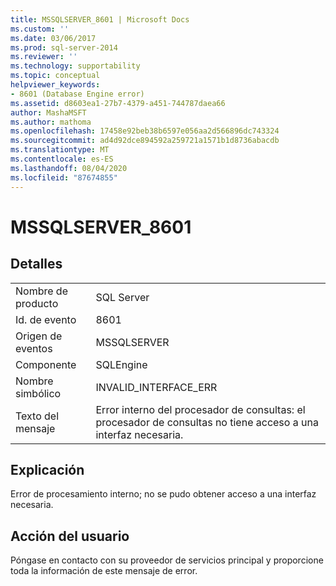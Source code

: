 ```yaml
---
title: MSSQLSERVER_8601 | Microsoft Docs
ms.custom: ''
ms.date: 03/06/2017
ms.prod: sql-server-2014
ms.reviewer: ''
ms.technology: supportability
ms.topic: conceptual
helpviewer_keywords:
- 8601 (Database Engine error)
ms.assetid: d8603ea1-27b7-4379-a451-744787daea66
author: MashaMSFT
ms.author: mathoma
ms.openlocfilehash: 17458e92beb38b6597e056aa2d566896dc743324
ms.sourcegitcommit: ad4d92dce894592a259721a1571b1d8736abacdb
ms.translationtype: MT
ms.contentlocale: es-ES
ms.lasthandoff: 08/04/2020
ms.locfileid: "87674855"
---
```

# <a name="mssqlserver_8601"></a>MSSQLSERVER_8601
    
## <a name="details"></a>Detalles  
  
|||  
|-|-|  
|Nombre de producto|SQL Server|  
|Id. de evento|8601|  
|Origen de eventos|MSSQLSERVER|  
|Componente|SQLEngine|  
|Nombre simbólico|INVALID_INTERFACE_ERR|  
|Texto del mensaje|Error interno del procesador de consultas: el procesador de consultas no tiene acceso a una interfaz necesaria.|  
  
## <a name="explanation"></a>Explicación  
 Error de procesamiento interno; no se pudo obtener acceso a una interfaz necesaria.  
  
## <a name="user-action"></a>Acción del usuario  
 Póngase en contacto con su proveedor de servicios principal y proporcione toda la información de este mensaje de error.  
  
  
